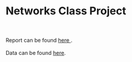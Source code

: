 # Networks Class Project
<br/><br/>
Report can be found <a href="https://github.com/erparks/Network-Analysis/blob/master/Project/EthanParks_CP.pdf"> here <a/>.
<br/><br/>
Data can be found <a href=https://sites.google.com/site/ucinetsoftware/datasets/covert-networks/londongang> here<a/>.
  
